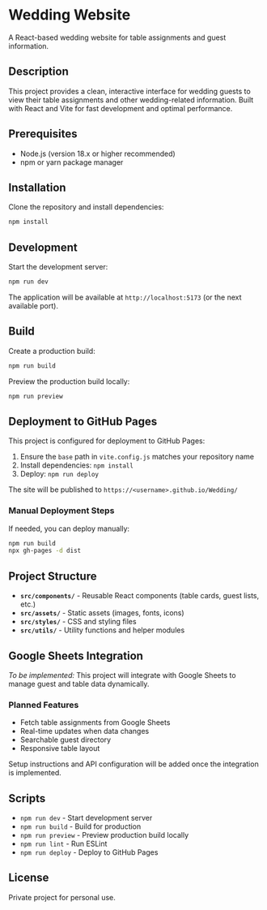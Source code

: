 # Wedding Website

A React-based wedding website for table assignments and guest information.

## Description

This project provides a clean, interactive interface for wedding guests to view their table assignments and other wedding-related information. Built with React and Vite for fast development and optimal performance.

## Prerequisites

- Node.js (version 18.x or higher recommended)
- npm or yarn package manager

## Installation

Clone the repository and install dependencies:

```bash
npm install
```

## Development

Start the development server:

```bash
npm run dev
```

The application will be available at `http://localhost:5173` (or the next available port).

## Build

Create a production build:

```bash
npm run build
```

Preview the production build locally:

```bash
npm run preview
```

## Deployment to GitHub Pages

This project is configured for deployment to GitHub Pages:

1. Ensure the `base` path in `vite.config.js` matches your repository name
2. Install dependencies: `npm install`
3. Deploy: `npm run deploy`

The site will be published to `https://<username>.github.io/Wedding/`

### Manual Deployment Steps

If needed, you can deploy manually:

```bash
npm run build
npx gh-pages -d dist
```

## Project Structure

- **`src/components/`** - Reusable React components (table cards, guest lists, etc.)
- **`src/assets/`** - Static assets (images, fonts, icons)
- **`src/styles/`** - CSS and styling files
- **`src/utils/`** - Utility functions and helper modules

## Google Sheets Integration

*To be implemented:* This project will integrate with Google Sheets to manage guest and table data dynamically.

### Planned Features

- Fetch table assignments from Google Sheets
- Real-time updates when data changes
- Searchable guest directory
- Responsive table layout

Setup instructions and API configuration will be added once the integration is implemented.

## Scripts

- `npm run dev` - Start development server
- `npm run build` - Build for production
- `npm run preview` - Preview production build locally
- `npm run lint` - Run ESLint
- `npm run deploy` - Deploy to GitHub Pages

## License

Private project for personal use.
